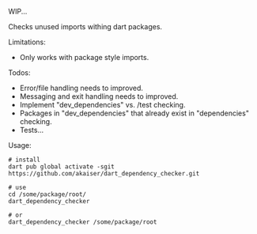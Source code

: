 WIP...

Checks unused imports withing dart packages.

Limitations:

- Only works with package style imports.

Todos:

- Error/file handling needs to improved.
- Messaging and exit handling needs to improved.
- Implement "dev_dependencies" vs. /test checking.
- Packages in "dev_dependencies" that already exist in "dependencies" checking.
- Tests...

Usage:

```
# install
dart pub global activate -sgit https://github.com/akaiser/dart_dependency_checker.git

# use
cd /some/package/root/
dart_dependency_checker

# or
dart_dependency_checker /some/package/root
```
